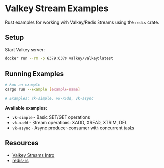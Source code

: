 # Valkey Stream Examples

Rust examples for working with Valkey/Redis Streams using the `redis` crate.

## Setup

Start Valkey server:
```bash
docker run --rm -p 6379:6379 valkey/valkey:latest
```

## Running Examples

```bash
# Run an example
cargo run --example [example-name]

# Examples: vk-simple, vk-xadd, vk-async
```

**Available examples:**
- `vk-simple` - Basic SET/GET operations
- `vk-xadd` - Stream operations: XADD, XREAD, XTRIM, DEL
- `vk-async` - Async producer-consumer with concurrent tasks

## Resources

- [Valkey Streams Intro](https://valkey.io/topics/streams-intro/)
- [redis-rs](https://docs.rs/redis/)
